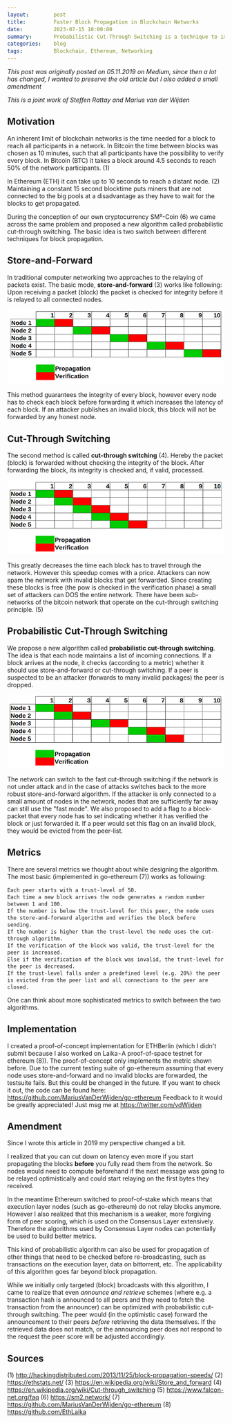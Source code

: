```yaml
---
layout:        post
title:         Faster Block Propagation in Blockchain Networks
date:          2023-07-15 10:00:00
summary:       Probabilistic Cut-Through Switching is a technique to improve block propagation in blockchain networks
categories:    blog
tags:          Blockchain, Ethereum, Networking
---
```


_This post was originally posted on 05.11.2019 on Medium, since then a lot has changed, I wanted to preserve the old article but I also added a small amendment_


_This is a joint work of Steffen Rattay and Marius van der Wijden_

## Motivation

An inherent limit of blockchain networks is the time needed for a block to reach all participants in a network. In Bitcoin the time between blocks was chosen as 10 minutes, such that all participants have the possibility to verify every block. In Bitcoin (BTC) it takes a block around 4.5 seconds to reach 50% of the network participants. (1)

In Ethereum (ETH) it can take up to 10 seconds to reach a distant node. (2) Maintaining a constant 15 second blocktime puts miners that are not connected to the big pools at a disadvantage as they have to wait for the blocks to get propagated.

During the conception of our own cryptocurrency SM²-Coin (6) we came across the same problem and proposed a new algorithm called probabilistic cut-through switching. The basic idea is two switch between different techniques for block propagation.

## Store-and-Forward

In traditional computer networking two approaches to the relaying of packets exist. The basic mode, **store-and-forward** (3) works like following:
Upon receiving a packet (block) the packet is checked for integrity before it is relayed to all connected nodes.

![Store-and-Forward](store-and-forward.png)

This method guarantees the integrity of every block, however every node has to check each block before forwarding it which increases the latency of each block. If an attacker publishes an invalid block, this block will not be forwarded by any honest node.

## Cut-Through Switching
The second method is called **cut-through switching** (4). Hereby the packet (block) is forwarded without checking the integrity of the block. After forwarding the block, its integrity is checked and, if valid, processed.

![Cut-Through Switching](cut-through.png)

This greatly decreases the time each block has to travel through the network. However this speedup comes with a price. Attackers can now spam the network with invalid blocks that get forwarded. Since creating these blocks is free (the pow is checked in the verification phase) a small set of attackers can DOS the entire network. There have been sub-networks of the bitcoin network that operate on the cut-through switching principle. (5)

## Probabilistic Cut-Through Switching

We propose a new algorithm called **probabilistic cut-through switching**. The idea is that each node maintains a list of incoming connections. If a block arrives at the node, it checks (according to a metric) whether it should use store-and-forward or cut-through switching. If a peer is suspected to be an attacker (forwards to many invalid packages) the peer is dropped.

![Probabilistic Cut-Through Switching](prob-cut-through.png)

The network can switch to the fast cut-through switching if the network is not under attack and in the case of attacks switches back to the more robust store-and-forward algorithm. If the attacker is only connected to a small amount of nodes in the network, nodes that are sufficiently far away can still use the "fast mode". We also proposed to add a flag to a block-packet that every node has to set indicating whether it has verified the block or just forwarded it. If a peer would set this flag on an invalid block, they would be evicted from the peer-list.

## Metrics

There are several metrics we thought about while designing the algorithm. The most basic (implemented in go-ethereum (7)) works as following:

```
Each peer starts with a trust-level of 50. 
Each time a new block arrives the node generates a random number between 1 and 100. 
If the number is below the trust-level for this peer, the node uses the store-and-forward algorithm and verifies the block before sending. 
If the number is higher than the trust-level the node uses the cut-through algorithm. 
If the verification of the block was valid, the trust-level for the peer is increased.
Else if the verification of the block was invalid, the trust-level for the peer is decreased.
If the trust-level falls under a predefined level (e.g. 20%) the peer is evicted from the peer list and all connections to the peer are closed.
```

One can think about more sophisticated metrics to switch between the two algorithms.

## Implementation

I created a proof-of-concept implementation for ETHBerlin (which I didn't submit because I also worked on Laika - A proof-of-space testnet for ethereum (8)). The proof-of-concept only implements the metric shown before. Due to the current testing suite of go-ethereum assuming that every node uses store-and-forward and no invalid blocks are forwarded, the testsuite fails. But this could be changed in the future.
If you want to check it out, the code can be found here:
https://github.com/MariusVanDerWijden/go-ethereum
Feedback to it would be greatly appreciated!
Just msg me at https://twitter.com/vdWijden

## Amendment

Since I wrote this article in 2019 my perspective changed a bit. 

I realized that you can cut down on latency even more if you start propagating the blocks **before** you fully read them from the network. So nodes would need to compute beforehand if the next message was going to be relayed optimistically and could start relaying on the first bytes they received. 

In the meantime Ethereum switched to proof-of-stake which means that execution layer nodes (such as go-ethereum) do not relay blocks anymore.
However I also realized that this mechanism is a weaker, more forgiving form of peer scoring, which is used on the Consensus Layer extensively. Therefore the algorithms used by Consensus Layer nodes can potentially be used to build better metrics. 

This kind of probabilistic algorithm can also be used for propagation of other things that need to be checked before re-broadcasting, such as transactions on the execution layer, data on bittorrent, etc. The applicability of this algorithm goes far beyond block propagation.

While we initially only targeted (block) broadcasts with this algorithm, I came to realize that even _announce and retrieve_ schemes (where e.g. a transaction hash is announced to all peers and they need to fetch the transaction from the announcer) can be optimized with probabilistic cut-through switching. The peer would (in the optimistic case) forward the announcement to their peers _before_ retrieving the data themselves. If the retrieved data does not match, or the announcing peer does not respond to the request the peer score will be adjusted accordingly.




## Sources
(1) http://hackingdistributed.com/2013/11/25/block-propagation-speeds/
(2) https://ethstats.net/
(3) https://en.wikipedia.org/wiki/Store_and_forward
(4) https://en.wikipedia.org/wiki/Cut-through_switching
(5) https://www.falcon-net.org/faq
(6) https://sm2.network/
(7) https://github.com/MariusVanDerWijden/go-ethereum
(8) https://github.com/EthLaika